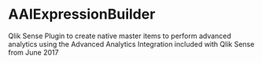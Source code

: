# AAIExpressionBuilder
Qlik Sense Plugin to create native master items to perform advanced analytics using the Advanced Analytics Integration included with Qlik Sense from June 2017
